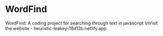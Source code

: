 # WordFind
WordFind: A coding project for searching through text in javascript
\nVisit the website - heuristic-leakey-18d13b.netlify.app
